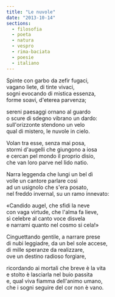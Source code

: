 ```yaml
---
title: "Le nuvole"
date: "2013-10-14"
sections:
  - filosofia
  - poeta
  - natura
  - vespro
  - rima-baciata
  - poesie
  - italiano
---
```


Spinte con garbo da zefir fugaci,\
vagano liete, di tinte vivaci,\
sogni evocando di mistica essenza,\
forme soavi, d'eterea parvenza;

sereni paesaggi ornano al guardo\
o scure di sdegno vibrano un dardo:\
sull'orizzonte stendono un velo\
qual di mistero, le nuvole in cielo.

Volan tra esse, senza mai posa,\
stormi d'augelli che giungono a iosa\
e cercan pel mondo il proprio disio,\
che van loro parve nel lido natio.

Narra leggenda che lungi un bel dì\
volle un cantore parlare così\
ad un usignolo che s'era posato,\
nel freddo invernal, su un ramo innevato:

«Candido augel, che sfidi la neve\
con vaga virtude, che l'alma fa lieve,\
sì celebre al canto voce disvela\
e narrami quanto nel cosmo si cela!»

Cinguettando gentile, a narrare prese\
di nubi leggiadre, da un bel sole accese,\
di mille speranze da realizzare,\
ove un destino radioso forgiare,

ricordando ai mortali che breve è la vita\
e stolto è lasciarla nel buio passita\
e, qual viva fiamma dell'animo umano,\
che i sogni seguire del cor non è vano.

